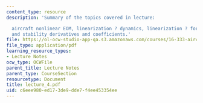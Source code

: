 ```yaml
---
content_type: resource
description: 'Summary of the topics covered in lecture:

  aircraft nonlinear EOM, linearization ? dynamics, linearization ? forces and moments,
  and stability derivatives and coefficients.'
file: https://ol-ocw-studio-app-qa.s3.amazonaws.com/courses/16-333-aircraft-stability-and-control-fall-2004/c6eee980ed173de9dde7f4ee453354ee_lecture_4.pdf
file_type: application/pdf
learning_resource_types:
- Lecture Notes
ocw_type: OCWFile
parent_title: Lecture Notes
parent_type: CourseSection
resourcetype: Document
title: lecture_4.pdf
uid: c6eee980-ed17-3de9-dde7-f4ee453354ee
---
```

